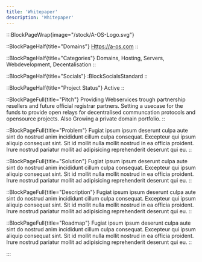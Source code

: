 ```yaml
---
title: 'Whitepaper'
description: 'Whitepaper'
---
```


:::BlockPageWrap{image="/stock/A-OS-Logo.svg"}

::BlockPageHalf{title="Domains"}
[Https://a-os.com](Https://a-os.com)
::

::BlockPageHalf{title="Categories"}
Domains, Hosting, Servers, Webdevelopment, Decentalisation
::

::BlockPageHalf{title="Socials"}
:BlockSocialsStandard
::

::BlockPageHalf{title="Project Status"}
Active
::

::BlockPageFull{title="Pitch"}
Providing Webservices trough partnership resellers and future official registrar partners. Setting a usecase for the funds to provide open relays for decentralised communcation protocols and opensource projects. Also Growing a private domain portfolio.
::

::BlockPageFull{title="Problem"}
Fugiat ipsum ipsum deserunt culpa aute sint do nostrud anim incididunt cillum culpa consequat. Excepteur qui ipsum aliquip consequat sint. Sit id mollit nulla mollit nostrud in ea officia proident. Irure nostrud pariatur mollit ad adipisicing reprehenderit deserunt qui eu.
::


::BlockPageFull{title="Solution"}
Fugiat ipsum ipsum deserunt culpa aute sint do nostrud anim incididunt cillum culpa consequat. Excepteur qui ipsum aliquip consequat sint. Sit id mollit nulla mollit nostrud in ea officia proident. Irure nostrud pariatur mollit ad adipisicing reprehenderit deserunt qui eu.
::


::BlockPageFull{title="Description"}
Fugiat ipsum ipsum deserunt culpa aute sint do nostrud anim incididunt cillum culpa consequat. Excepteur qui ipsum aliquip consequat sint. Sit id mollit nulla mollit nostrud in ea officia proident. Irure nostrud pariatur mollit ad adipisicing reprehenderit deserunt qui eu.
::


::BlockPageFull{title="Roadmap"}
Fugiat ipsum ipsum deserunt culpa aute sint do nostrud anim incididunt cillum culpa consequat. Excepteur qui ipsum aliquip consequat sint. Sit id mollit nulla mollit nostrud in ea officia proident. Irure nostrud pariatur mollit ad adipisicing reprehenderit deserunt qui eu.
::



:::